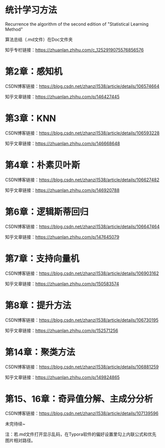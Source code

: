 # 统计学习方法
Recurrence the algorithm of the second edition of "Statistical Learning Method"

算法总结（.md文件）在Doc文件夹

知乎专栏链接：https://zhuanlan.zhihu.com/c_1252919075576856576

# 第2章：感知机
CSDN博客链接：https://blog.csdn.net/zhanzi1538/article/details/106574664

知乎文章链接：https://zhuanlan.zhihu.com/p/146427445

# 第3章：KNN
CSDN博客链接：https://blog.csdn.net/zhanzi1538/article/details/106593228

知乎文章链接：https://zhuanlan.zhihu.com/p/146668648

# 第4章：朴素贝叶斯
CSDN博客链接：https://blog.csdn.net/zhanzi1538/article/details/106627482

知乎文章链接：https://zhuanlan.zhihu.com/p/146920788

# 第6章：逻辑斯蒂回归
CSDN博客链接：https://blog.csdn.net/zhanzi1538/article/details/106647464

知乎文章链接：https://zhuanlan.zhihu.com/p/147645079

# 第7章：支持向量机
CSDN博客链接：https://blog.csdn.net/zhanzi1538/article/details/106903162

知乎文章链接：https://zhuanlan.zhihu.com/p/150583574

# 第8章：提升方法
CSDN博客链接：https://blog.csdn.net/zhanzi1538/article/details/106730195

知乎文章链接：https://zhuanlan.zhihu.com/p/152571256


# 第14章：聚类方法
CSDN博客链接：https://blog.csdn.net/zhanzi1538/article/details/106881259

知乎文章链接：https://zhuanlan.zhihu.com/p/149824865

# 第15、16章：奇异值分解、主成分分析

CSDN博客链接：https://blog.csdn.net/zhanzi1538/article/details/107139596


未完待续~



注：若.md文件打开显示乱码，在Typora软件的偏好设置里勾上内联公式和优先图片相对路径。

